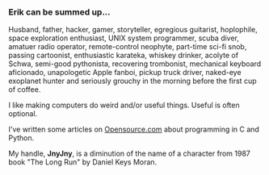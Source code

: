 ### Erik can be summed up... 

Husband, father, hacker, gamer, storyteller, egregious guitarist,
hoplophile, space exploration enthusiast, UNIX system programmer, scuba
diver, amatuer radio operator, remote-control neophyte, part-time
sci-fi snob, passing cartoonist, enthusiastic karateka, whiskey
drinker, acolyte of Schwa, semi-good pythonista, recovering
trombonist, mechanical keyboard aficionado, unapologetic Apple fanboi,
pickup truck driver, naked-eye exoplanet hunter and seriously grouchy
in the morning before the first cup of coffee.

I like making computers do weird and/or useful things. Useful is often optional.

I've written some articles on [Opensource.com][1] about programming in C and Python.

My handle, **JnyJny**, is a diminution of the name of a character from 1987 book "The Long Run" by Daniel Keys Moran.
<!-- End Notes -->
[1]: https://opensource.com/user_articles/286636/286636
